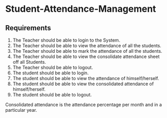 # Student-Attendance-Management

## Requirements

1.	The Teacher should be able to login to the System.
2.	The Teacher should be able to view the attendance of all the students.
3.	The Teacher should be able to mark the attendance of all the students.
4.	The Teacher should be able to view the consolidate attendance sheet off all Students.
5.	The Teacher should be able to logout.
6.	The student should be able to login.
7.	The student should be able to view the attendance of himself/herself.
8.	The student should be able to view the consolidated attendance of himself/herself.
9.	The student should be able to logout.

Consolidated attendance is the attendance percentage per month and in a particular year.
